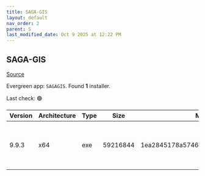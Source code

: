 ```yaml
---
title: SAGA-GIS
layout: default
nav_order: 2
parent: S
last_modified_date: Oct 9 2025 at 12:22 PM
---
```


## SAGA-GIS

[Source](http://www.saga-gis.org/)

Evergreen app: `SAGAGIS`. Found **1** installer.

Last check: 🟢

| Version | Architecture | Type | Size     | Md5                              | FileName                 | URI                                                                                                                                                                                                                                          |
| ------- | ------------ | ---- | -------- | -------------------------------- | ------------------------ | -------------------------------------------------------------------------------------------------------------------------------------------------------------------------------------------------------------------------------------------- |
| 9.9.3   | x64          | exe  | 59216844 | 1ea2845178a5746ab897227a97e8de70 | saga-9.9.3_x64_setup.exe | [https://ixpeering.dl.sourceforge.net/project/saga-gis/SAGA%20-%209/SAGA%20-%209.9.3/saga-9.9.3_x64_setup.exe?viasf=1](https://ixpeering.dl.sourceforge.net/project/saga-gis/SAGA%20-%209/SAGA%20-%209.9.3/saga-9.9.3_x64_setup.exe?viasf=1) |
